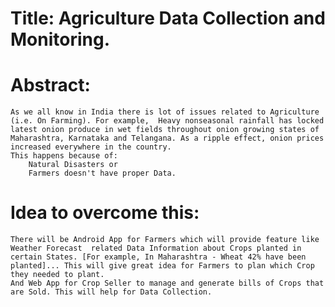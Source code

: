 # Title: Agriculture Data Collection and Monitoring.

# Abstract: 
    As we all know in India there is lot of issues related to Agriculture (i.e. On Farming). For example,  Heavy nonseasonal rainfall has locked latest onion produce in wet fields throughout onion growing states of Maharashtra, Karnataka and Telangana. As a ripple effect, onion prices increased everywhere in the country.
    This happens because of:
        Natural Disasters or
        Farmers doesn't have proper Data.

# Idea to overcome this:
    There will be Android App for Farmers which will provide feature like Weather Forecast  related Data Information about Crops planted in certain States. [For example, In Maharashtra - Wheat 42% have been planted]... This will give great idea for Farmers to plan which Crop they needed to plant.
    And Web App for Crop Seller to manage and generate bills of Crops that are Sold. This will help for Data Collection.
